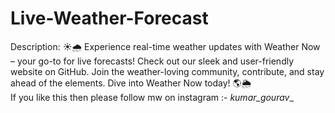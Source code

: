 # Live-Weather-Forecast
Description: ☀️🌧️ Experience real-time weather updates with Weather Now – your go-to for live forecasts! Check out our sleek and user-friendly website on GitHub. Join the weather-loving community, contribute, and stay ahead of the elements. Dive into Weather Now today! 🌎🌦️
<br>
If you like this then please follow mw on instagram :- _kumar_gourav__
